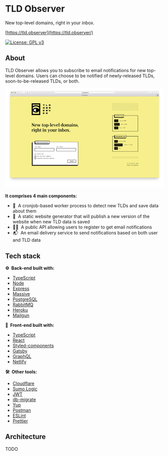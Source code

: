 # TLD Observer

New top-level domains, right in your inbox.

[https://tld.observer](https://tld.observer/)

[![License: GPL v3](https://img.shields.io/badge/License-GPLv3-blue.svg)](https://www.gnu.org/licenses/gpl-3.0)

## About


TLD Observer allows you to subscribe to email notifications for new top-level domains. Users can choose to be notified
of newly-released TLDs, soon-to-be-released TLDs, or both.

![Screenshot](doc/screenshot.png)

**It comprises 4 main components:**

- 👷&nbsp; A cronjob-based worker process to detect new TLDs and save data about them
- 🚀&nbsp; A static website generator that will publish a new version of the website when new TLD data is saved
- 👩‍💻&nbsp; A public API allowing users to register to get email notifications
- 📬&nbsp; An email delivery service to send notifications based on both user and TLD data

## Tech stack

**⚙️&nbsp; Back-end built with:**

- [TypeScript](https://www.typescriptlang.org/)
- [Node](https://nodejs.org/)
- [Express](https://www.express.com/)
- [Massive](https://massivejs.org/)
- [PostgreSQL](https://www.postgresql.org/)
- [RabbitMQ](https://www.rabbitmq.com/)
- [Heroku](https://heroku.com/)
- [Mailgun](https://www.mailgun.com/)

**💅&nbsp; Front-end built with:**

- [TypeScript](https://www.typescriptlang.org/)
- [React](https://reactjs.org/)
- [Styled-components](https://styled-components.com/)
- [Gatsby](https://www.gatsbyjs.org/)
- [GraphQL](https://graphql.org/)
- [Netlify](https://www.netlify.com/)

**🛠️&nbsp; Other tools:**

- [Cloudflare](https://www.cloudflare.com/)
- [Sumo Logic](https://www.sumologic.com/)
- [JWT](https://jwt.io/)
- [db-migrate](https://db-migrate.readthedocs.io/)
- [Yup](https://github.com/jquense/yup)
- [Postman](https://www.postman.com/)
- [ESLint](https://eslint.org/)
- [Prettier](https://prettier.io/)

## Architecture

TODO
